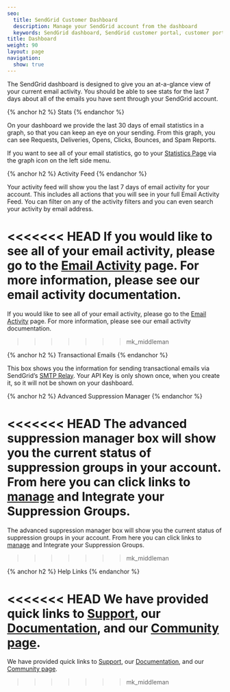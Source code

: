 ```yaml
---
seo:
  title: SendGrid Customer Dashboard
  description: Manage your SendGrid account from the dashboard
  keywords: SendGrid dashboard, SendGrid customer portal, customer portal, dashboard
title: Dashboard
weight: 90
layout: page
navigation:
  show: true
---
```


The SendGrid dashboard is designed to give you an at-a-glance view of your current email activity. You should be able to see stats for the last 7 days about all of the emails you have sent through your SendGrid account.

{% anchor h2 %}
Stats
{% endanchor %}

On your dashboard we provide the last 30 days of email statistics in a graph, so that you can keep an eye on your sending. From this graph, you can see Requests, Deliveries, Opens, Clicks, Bounces, and Spam Reports.

If you want to see all of your email statistics, go to your [Statistics Page]({{site.app_url}}/statistics) via the graph icon on the left side menu.

{% anchor h2 %}
Activity Feed
{% endanchor %}

Your activity feed will show you the last 7 days of email activity for your account. This includes all actions that you will see in your full Email Activity Feed. You can filter on any of the activity filters and you can even search your activity by email address.

<<<<<<< HEAD
If you would like to see all of your email activity, please go to the [Email Activity]({{site.app_url}}/email_activity) page. For more information, please see our email activity documentation.
=======
If you would like to see all of your email activity, please go to the [Email Activity](https://app.sendgrid.com/email_activity) page. For more information, please see our email activity documentation.
>>>>>>> mk_middleman

{% anchor h2 %}
Transactional Emails
{% endanchor %}

This box shows you the information for sending transactional emails via SendGrid’s [SMTP Relay]({{root_url}}/Glossary/smtp_relay.html). Your API Key is only shown once, when you create it, so it will not be shown on your dashboard.

{% anchor h2 %}
Advanced Suppression Manager
{% endanchor %}

<<<<<<< HEAD
The advanced suppression manager box will show you the current status of suppression groups in your account. From here you can click links to [manage]({{site.app_url}}/suppressions/advanced_suppression_manager) and Integrate your Suppression Groups.
=======
The advanced suppression manager box will show you the current status of suppression groups in your account. From here you can click links to [manage](https://app.sendgrid.com/suppressions/advanced_suppression_manager) and Integrate your Suppression Groups.
>>>>>>> mk_middleman

{% anchor h2 %}
Help Links
{% endanchor %}

<<<<<<< HEAD
We have provided quick links to [Support](http://support.sendgrid.com/hc/en-us), our [Documentation]({{root_url}}/), and our [Community page](http://community.sendgrid.com/sendgrid).
=======
We have provided quick links to [Support](http://support.sendgrid.com/hc/en-us), our [Documentation](https://sendgrid.com/docs/), and our [Community page](http://community.sendgrid.com/sendgrid).
>>>>>>> mk_middleman
